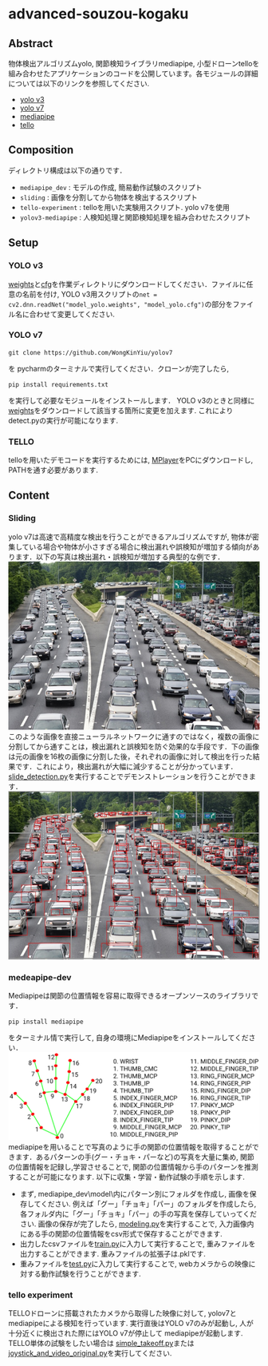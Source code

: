 # advanced-souzou-kogaku

## Abstract
物体検出アルゴリズムyolo, 関節検知ライブラリmediapipe, 小型ドローンtelloを組み合わせたアプリケーションのコードを公開しています。各モジュールの詳細については以下のリンクを参照してください.
- [yolo v3](https://pjreddie.com/darknet/yolo/)
- [yolo v7](https://github.com/WongKinYiu/yolov7)
- [mediapipe](https://developers.google.com/mediapipe)
- [tello](https://www.ryzerobotics.com/jp/tello)

## Composition
ディレクトリ構成は以下の通りです．
- `mediapipe_dev` : モデルの作成, 簡易動作試験のスクリプト
- `sliding` : 画像を分割してから物体を検出するスクリプト
- `tello-experiment` : telloを用いた実験用スクリプト. yolo v7を使用
- `yolov3-mediapipe` : 人検知処理と関節検知処理を組み合わせたスクリプト

## Setup
### YOLO v3
[weights](https://pjreddie.com/media/files/yolov2-tiny.weights)と[cfg](https://github.com/pjreddie/darknet/blob/master/cfg/yolov2-tiny.cfg)を作業ディレクトリにダウンロードしてください．ファイルに任意の名前を付け, YOLO v3用スクリプトの`net = cv2.dnn.readNet("model_yolo.weights", "model_yolo.cfg")`の部分をファイル名に合わせて変更してください.
### YOLO v7
```
git clone https://github.com/WongKinYiu/yolov7
```
を pycharmのターミナルで実行してください．クローンが完了したら,
```
pip install requirements.txt
```
を実行して必要なモジュールをインストールします．
YOLO v3のときと同様に [weights](https://github.com/WongKinYiu/yolov7/releases/download/v0.1/yolov7.pt)をダウンロードして該当する箇所に変更を加えます. これによりdetect.pyの実行が可能になります.
### TELLO
telloを用いたデモコードを実行するためには, [MPlayer](https://drive.google.com/drive/folders/1qeqQ2OQrAgvcXlVddv23sgrmzCPKIIaB?usp=sharing)をPCにダウンロードし, PATHを通す必要があります.

## Content
### Sliding
yolo v7は高速で高精度な検出を行うことができるアルゴリズムですが, 物体が密集している場合や物体が小さすぎる場合に検出漏れや誤検知が増加する傾向があります．以下の写真は検出漏れ・誤検知が増加する典型的な例です．
![cars](cars.jpg)  
このような画像を直接ニューラルネットワークに通すのではなく，複数の画像に分割してから通すことは，検出漏れと誤検知を防ぐ効果的な手段です．下の画像は元の画像を16枚の画像に分割した後，それぞれの画像に対して検出を行った結果です．これにより，検出漏れが大幅に減少することが分かっています．[slide_detection.py](sliding/slide_detection.py)を実行することでデモンストレーションを行うことができます．
![cars_result](cars_result.png)

### medeapipe-dev
Mediapipeは関節の位置情報を容易に取得できるオープンソースのライブラリです．
```
pip install mediapipe
```
をターミナル情で実行して, 自身の環境にMediapipeをインストールしてください．
![mediapipe](mediapipe.png)  
mediapipeを用いることで写真のように手の関節の位置情報を取得することができます．あるパターンの手(グー・チョキ・パーなど)の写真を大量に集め, 関節の位置情報を記録し,学習させることで, 関節の位置情報から手のパターンを推測することが可能になります. 以下に収集・学習・動作試験の手順を示します. 
- まず, mediapipe_dev\model\内にパターン別にフォルダを作成し, 画像を保存してください. 例えば「グー」「チョキ」「パー」のフォルダを作成したら, 各フォルダ内に「グー」「チョキ」「パー」の手の写真を保存していってください. 画像の保存が完了したら, [modeling.py](mediapipe_dev/modeling.py)を実行することで, 入力画像内にある手の関節の位置情報をcsv形式で保存することができます. 
- 出力したcsvファイルを[train.py](mediapipe_dev/train.py)に入力して実行することで, 重みファイルを出力することができます. 重みファイルの拡張子は.pklです.
- 重みファイルを[test.py](mediapipe_dev/test.py)に入力して実行することで, webカメラからの映像に対する動作試験を行うことができます.

### tello experiment
TELLOドローンに搭載されたカメラから取得した映像に対して, yolov7とmediapipeによる検知を行っています. 実行直後はYOLO v7のみが起動し, 人が十分近くに検出された際にはYOLO v7が停止して mediapipeが起動します. 
TELLO単体の試験をしたい場合は [simple_takeoff.py](tello-experiment/simple_takeoff.py)または[joystick_and_video_original.py](tello-experiment/joystick_and_video_orignal.py)を実行してください.